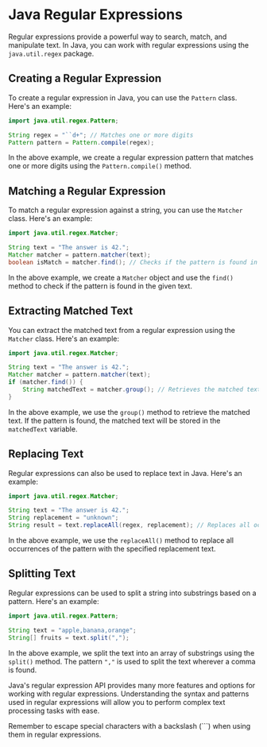 # Java Regular Expressions

Regular expressions provide a powerful way to search, match, and manipulate text. In Java, you can work with regular expressions using the `java.util.regex` package.

## Creating a Regular Expression

To create a regular expression in Java, you can use the `Pattern` class. Here's an example:

```java
import java.util.regex.Pattern;

String regex = "``d+"; // Matches one or more digits
Pattern pattern = Pattern.compile(regex);
```

In the above example, we create a regular expression pattern that matches one or more digits using the `Pattern.compile()` method.

## Matching a Regular Expression

To match a regular expression against a string, you can use the `Matcher` class. Here's an example:

```java
import java.util.regex.Matcher;

String text = "The answer is 42.";
Matcher matcher = pattern.matcher(text);
boolean isMatch = matcher.find(); // Checks if the pattern is found in the text
```

In the above example, we create a `Matcher` object and use the `find()` method to check if the pattern is found in the given text.

## Extracting Matched Text

You can extract the matched text from a regular expression using the `Matcher` class. Here's an example:

```java
import java.util.regex.Matcher;

String text = "The answer is 42.";
Matcher matcher = pattern.matcher(text);
if (matcher.find()) {
    String matchedText = matcher.group(); // Retrieves the matched text
}
```

In the above example, we use the `group()` method to retrieve the matched text. If the pattern is found, the matched text will be stored in the `matchedText` variable.

## Replacing Text

Regular expressions can also be used to replace text in Java. Here's an example:

```java
import java.util.regex.Matcher;

String text = "The answer is 42.";
String replacement = "unknown";
String result = text.replaceAll(regex, replacement); // Replaces all occurrences of the pattern
```

In the above example, we use the `replaceAll()` method to replace all occurrences of the pattern with the specified replacement text.

## Splitting Text

Regular expressions can be used to split a string into substrings based on a pattern. Here's an example:

```java
import java.util.regex.Pattern;

String text = "apple,banana,orange";
String[] fruits = text.split(",");
```

In the above example, we split the text into an array of substrings using the `split()` method. The pattern `","` is used to split the text wherever a comma is found.

Java's regular expression API provides many more features and options for working with regular expressions. Understanding the syntax and patterns used in regular expressions will allow you to perform complex text processing tasks with ease.

Remember to escape special characters with a backslash (```) when using them in regular expressions.
